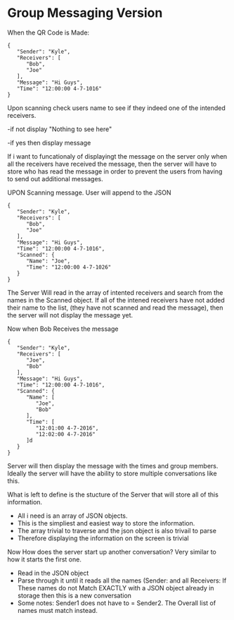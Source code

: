 # Group Messaging Version

When the QR Code is Made:
```
{
   "Sender": "Kyle",
   "Receivers": [
      "Bob",
      "Joe"
   ],
   "Message": "Hi Guys",
   "Time": "12:00:00 4-7-1016"
}
```
Upon scanning check users name to see if they indeed one of the intended receivers.

   -if not display "Nothing to see here" 
   
   -if yes then display message

If i want to funcationaly of displayingt the message on the server only when all the receivers have received the message, then the server will have to store who has read the message in order to prevent the users from having to send out additional messages.

UPON Scanning message. User will append to the JSON
```
{
   "Sender": "Kyle",
   "Receivers": [
      "Bob",
      "Joe"
   ],
   "Message": "Hi Guys",
   "Time": "12:00:00 4-7-1016",
   "Scanned": {
      "Name": "Joe",
      "Time": "12:00:00 4-7-1026"
   }
}
```
The Server Will read in the array of intented receivers and search from the names in the Scanned object. If all of the intened receivers have not added their name to the list, (they have not scanned and read the message), then the server will not display the message yet. 

Now when Bob Receives the message
```
{
   "Sender": "Kyle",
   "Receivers": [
      "Joe",
      "Bob"
   ],
   "Message": "Hi Guys",
   "Time": "12:00:00 4-7-1016",
   "Scanned": {
      "Name": [
         "Joe",
         "Bob"
      ],
      "Time": [
         "12:01:00 4-7-2016",
         "12:02:00 4-7-2016"
      ]d
   }
} 
```
Server will then display the message with the times and group members.
Ideally the server will have the ability to store multiple conversations like this.

What is left to define is the stucture of the Server that will store all of this information. 
* All i need is an array of JSON objects. 
* This is the simpliest and easiest way to store the information.
* The array trivial to traverse and the json object is also trivail to parse
* Therefore displaying the information on the screen is trivial 

Now How does the server start up another conversation? Very similar to how it starts the first one.
* Read in the JSON object
* Parse through it until it reads all the names (Sender: and all Receivers: If These names do not Match EXACTLY with a JSON object already in storage then this is a new conversation
*  Some notes: Sender1 does not have to = Sender2. The Overall list of names must match instead.
